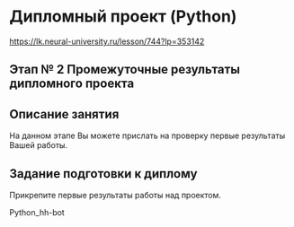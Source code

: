 #        Дипломный проект (Python)


https://lk.neural-university.ru/lesson/744?lp=353142
##  Этап № 2 Промежуточные результаты дипломного проекта


##  Описание занятия

На данном этапе Вы можете прислать на проверку первые результаты Вашей работы. 

##  Задание подготовки к диплому

Прикрепите первые результаты работы над проектом.

Python_hh-bot
